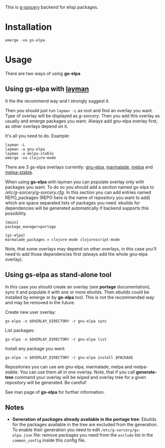 This is [g-sorcery](https://github.com/jauhien/g-sorcery) backend for elisp packages.


# Installation

```
emerge -va gs-elpa
```

# Usage

There are two ways of using **gs-elpa**

## Using gs-elpa with [layman](https://wiki.gentoo.org/wiki/Layman)

It the the recommend way and I strongly suggest it.

Then you should just run `layman -L` as
root and find an overlay you want. Type of overlay will be
displayed as *g-sorcery*. Then you add this overlay as
usually and emerge packages you want. Always add gnu-elpa overlay first,
as other overlays depend on it.

It's all you need to do. Example:

```
layman -L
layman -a gnu-elpa
layman -a melpa-stable
emerge -va clojure-mode
```

There are 3 gs-elpa overlays currently: [gnu-elpa](http://elpa.gnu.org/), [marmalade](http://marmalade-repo.org/),
[melpa](http://melpa.milkbox.net/) and [melpa-stable](http://melpa-stable.milkbox.net/).

When using **gs-elpa** with layman you can populate overlay only with packages you want.
To do so you should add a section named gs-elpa to */etc/g-sorcery/g-sorcery.cfg*.
In this section you can add entries named REPO_packages (REPO here is the name
of repository you want to add) which are space separated lists of packages you need. ebuilds for
dependencies will be generated automatically if backend supports this possibility.

```
[main]
package_manager=portage

[gs-elpa]
marmalade_packages = clojure-mode clojurescript-mode
```
Note, that some overlays may depend on other overlays, in this case you'll need to add those
dependencies first (always add the whole gnu-elpa overlay).


## Using gs-elpa as stand-alone tool

In this case you should create an overlay (see **portage** documentation), sync it and populate
it with one or more ebuilds. Then ebuilds could be installed by emerge or by **gs-elpa** tool.
This is not the recommended way and may be removed in the future.

Create new user overlay:

```
gs-elpa -o $OVERLAY_DIRECTORY -r gnu-elpa sync
```

List packages:

```
gs-elpa -o $OVERLAY_DIRECTORY -r gnu-elpa list
```

Install any package you want:

```
gs-elpa -o $OVERLAY_DIRECTORY -r gnu-elpa install $PACKAGE
```

Repositories you can use are gnu-elpa, marmalade, melpa and melpa-stable. You can use them
all in one overlay. Note, that if you call **generate-tree** command your overlay
will be wiped and overlay tree for a given repository will be generated. Be careful!

See man page of **gs-elpa** for further information.

## Notes

* **Generation of packages already available in the portage tree**:
    Ebuilds for the packages available in the tree are excluded from
    the generation. To enable their generation you need to edit
    `/etc/g-sorcery/gs-elpa.json` file: remove packages you need
    from the `exclude` list in the `common_config` inside this config file.
